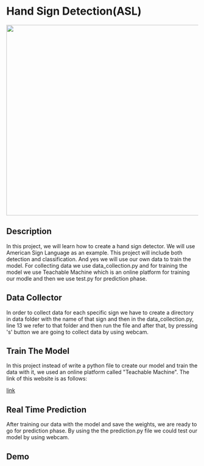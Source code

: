 
# Hand Sign Detection(ASL)
<p align="center">
<kbd>
   <img align="center" src="https://github.com/TomRSavage/ParticleSwarm/blob/master/Sty.gif" width="700" height="500">
</kbd>
</p>

## Description 
In this project, we will learn how to create a hand sign detector. We will use American Sign Language as an example. This project will include both detection and classification. 
And yes we will use our own data to train the model.
For collecting data we use data_collection.py and for training the model we use Teachable Machine which is an online platform for training our modle and then we use test.py for prediction phase.  

## Data Collector
In order to collect data for each specific sign we have to create a directory in data folder with the name of that sign and then in the data_collection.py, line 13 we refer to that folder and then run the file and after that, by pressing 's' button we are going to collect data by using webcam.

## Train The Model
In this project instead of write a python file to create our model and train the data with it, we used an online platform called "Teachable Machine". The link of this website is as follows:

[link](https://teachablemachine.withgoogle.com/)
## Real Time Prediction
After training our data with the model and save the weights, we are ready to go for prediction phase. By using the the prediction.py file we could test our model by using webcam.

## Demo
